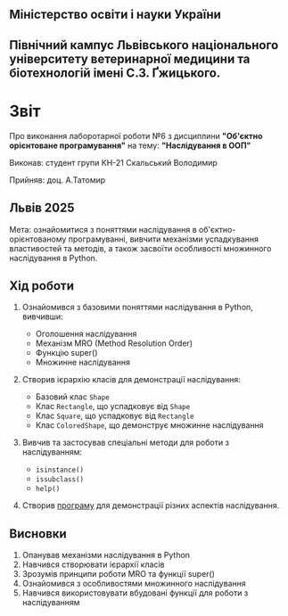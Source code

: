 ## Міністерство освіти і науки України

## Північний кампус Львівського національного університету ветеринарної медицини та біотехнологій імені С.З. Ґжицького.

# Звіт
Про виконання лаборотарної роботи №6 з дисциплини **"Об'єктно орієнтоване програмування"** на тему: **"Наслідування в ООП"**

Виконав: студент групи КН-21 Скальський Володимир

Прийняв: доц. А.Татомир
## Львів 2025

Мета: ознайомитися з поняттями наслідування в об'єктно-орієнтованому програмуванні, вивчити механізми успадкування властивостей та методів, а також засвоїти особливості множинного наслідування в Python.

## Хід роботи

1. Ознайомився з базовими поняттями наслідування в Python, вивчивши:
   - Оголошення наслідування
   - Механізм MRO (Method Resolution Order)
   - Функцію super()
   - Множинне наслідування

2. Створив ієрархію класів для демонстрації наслідування:
   - Базовий клас `Shape`
   - Клас `Rectangle`, що успадковує від `Shape`
   - Клас `Square`, що успадковує від `Rectangle`
   - Клас `ColoredShape`, що демонструє множинне наслідування

3. Вивчив та застосував спеціальні методи для роботи з наслідуванням:
   - `isinstance()`
   - `issubclass()`
   - `help()`

4. Створив [програму](inheritance.py) для демонстрації різних аспектів наслідування.

## Висновки
1. Опанував механізми наслідування в Python
2. Навчився створювати ієрархії класів
3. Зрозумів принципи роботи MRO та функції super()
4. Ознайомився з особливостями множинного наслідування
5. Навчився використовувати вбудовані функції для роботи з наслідуванням 
